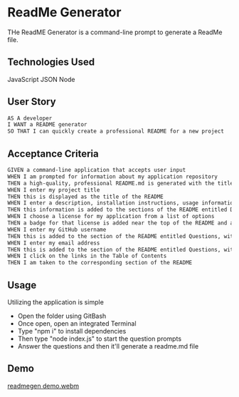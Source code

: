 # ReadMe Generator
THe ReadME Generator is a command-line prompt to generate a ReadMe file.
## Technologies Used

JavaScript
JSON
Node

## User Story

```md
AS A developer
I WANT a README generator
SO THAT I can quickly create a professional README for a new project
```

## Acceptance Criteria

```md
GIVEN a command-line application that accepts user input
WHEN I am prompted for information about my application repository
THEN a high-quality, professional README.md is generated with the title of my project and sections entitled Description, Table of Contents, Installation, Usage, License, Contributing, Tests, and Questions
WHEN I enter my project title
THEN this is displayed as the title of the README
WHEN I enter a description, installation instructions, usage information, contribution guidelines, and test instructions
THEN this information is added to the sections of the README entitled Description, Installation, Usage, Contributing, and Tests
WHEN I choose a license for my application from a list of options
THEN a badge for that license is added near the top of the README and a notice is added to the section of the README entitled License that explains which license the application is covered under
WHEN I enter my GitHub username
THEN this is added to the section of the README entitled Questions, with a link to my GitHub profile
WHEN I enter my email address
THEN this is added to the section of the README entitled Questions, with instructions on how to reach me with additional questions
WHEN I click on the links in the Table of Contents
THEN I am taken to the corresponding section of the README
```

## Usage

Utilizing the application is simple

* Open the folder using GitBash
* Once open, open an integrated Terminal
* Type "npm i" to install dependencies
* Then type "node index.js" to start the question prompts
* Answer the questions and then it'll generate a readme.md file

## Demo
[readmegen demo.webm](https://user-images.githubusercontent.com/118790881/223918212-679f2ea4-96ef-47d1-9dca-01dee97212a8.webm)
